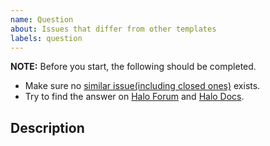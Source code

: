 ```yaml
---
name: Question
about: Issues that differ from other templates
labels: question
---
```


**NOTE:** Before you start, the following should be completed.

- Make sure no [similar issue(including closed ones)][issues] exists.
- Try to find the answer on [Halo Forum][forum] and [Halo Docs][halo_docs].

[issues]: https://github.com/AirboZH/halo-theme-chirpy/issues

[forum]: https://bbs.halo.run

[halo_docs]: https://docs.halo.run

## Description

<!-- Please describe your question in detail. -->
